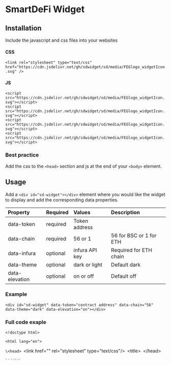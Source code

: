 # SmartDeFi Widget


## Installation

Include the javascript and css files into your websites

#### CSS

`<link rel="stylesheet" type="text/css" href="https://cdn.jsdelivr.net/gh/sdwidget/sd/media/FEGlogo_widgetIcon.svg" />`

#### JS

`<script src="https://cdn.jsdelivr.net/gh/sdwidget/sd/media/FEGlogo_widgetIcon.svg"></script>`  
`<script src="https://cdn.jsdelivr.net/gh/sdwidget/sd/media/FEGlogo_widgetIcon.svg"></script>`  
`<script src="https://cdn.jsdelivr.net/gh/sdwidget/sd/media/FEGlogo_widgetIcon.svg"></script>`  
`<script src="https://cdn.jsdelivr.net/gh/sdwidget/sd/media/FEGlogo_widgetIcon.svg"></script>`  


### Best practice

Add the css to the `<head>` section and js at the end of your `<body>` element.


## Usage

Add a `<div id="sd-widget"></div>` element where you would like the widget to display and add the corresponding data properties.

| Property  | Required | Values                | Description | 
| :--------- | :------- | :----------------------- | :----- |
| data-token | required | Token address            | 
| data-chain | required | 56 or 1 | 56 for BSC or 1 for ETH |
| data-infura | optional | infura API key | Required for ETH chain |
| data-theme | optional | dark or light | Default dark |
| data-elevation | optional | on or off| Default off |
  

### Example

`<div id="sd-widget" data-token="contract address" data-chain="56" data-theme="dark" data-elevation="on"></div>`

### Full code exaple

`<!doctype html>`  

`<html lang="en">`  

`\<head>
  `\<link href="" rel="stylesheet" type="text/css"/>`
  `\<title></title>`
`\</head>`
`<body>
<div id="sd-widget" data-token="contract address" data-chain="56" data-theme="dark" data-elevation="on"></div>`
`<script src="https://cdn.jsdelivr.net/gh/sdwidget/sd/media/FEGlogo_widgetIcon.svg"></script> 
<script src="https://cdn.jsdelivr.net/gh/sdwidget/sd/media/FEGlogo_widgetIcon.svg"></script>
<script src="https://cdn.jsdelivr.net/gh/sdwidget/sd/media/FEGlogo_widgetIcon.svg"></script>
<script src="https://cdn.jsdelivr.net/gh/sdwidget/sd/media/FEGlogo_widgetIcon.svg"></script>`
`</body>`
`</html>`
